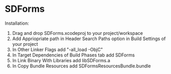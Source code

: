 SDForms
=======

Installation:
1. Drag and drop SDForms.xcodeproj to your project/workspace
2. Add Appriopriate path in Header Search Paths option in Build Settings of your project
3. In Other Linker Flags add "-all_load -ObjC"
3. In Target Dependencies of Build Phases tab add SDForms
4. In Link Binary With Libraries add libSDForms.a
5. In Copy Bundle Resources add SDFormsResourcesBundle.bundle

